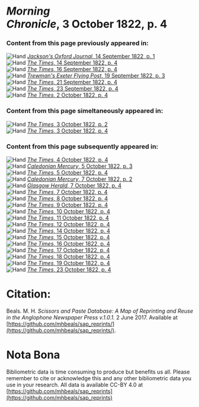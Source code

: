 # *Morning Chronicle*, 3 October 1822, p. 4  
  
### Content from this page previously appeared in:  
![Hand](http://scissorsandpaste.net/wp-content/uploads/2017/06/smallhandpointer.png) [*Jackson's Oxford Journal*, 14 September 1822, p. 1](https://mhbeals.github.io/sap_html/Jackson's-Oxford-Journal/Jackson's-Oxford-Journal-14-September-1822-p-1)  
![Hand](http://scissorsandpaste.net/wp-content/uploads/2017/06/smallhandpointer.png) [*The Times*, 14 September 1822, p. 4](https://mhbeals.github.io/sap_html/The-Times/The-Times-14-September-1822-p-4)  
![Hand](http://scissorsandpaste.net/wp-content/uploads/2017/06/smallhandpointer.png) [*The Times*, 16 September 1822, p. 4](https://mhbeals.github.io/sap_html/The-Times/The-Times-16-September-1822-p-4)  
![Hand](http://scissorsandpaste.net/wp-content/uploads/2017/06/smallhandpointer.png) [*Trewman's Exeter Flying Post*, 19 September 1822, p. 3](https://mhbeals.github.io/sap_html/Trewman's-Exeter-Flying-Post/Trewman's-Exeter-Flying-Post-19-September-1822-p-3)  
![Hand](http://scissorsandpaste.net/wp-content/uploads/2017/06/smallhandpointer.png) [*The Times*, 21 September 1822, p. 4](https://mhbeals.github.io/sap_html/The-Times/The-Times-21-September-1822-p-4)  
![Hand](http://scissorsandpaste.net/wp-content/uploads/2017/06/smallhandpointer.png) [*The Times*, 23 September 1822, p. 4](https://mhbeals.github.io/sap_html/The-Times/The-Times-23-September-1822-p-4)  
![Hand](http://scissorsandpaste.net/wp-content/uploads/2017/06/smallhandpointer.png) [*The Times*, 2 October 1822, p. 4](https://mhbeals.github.io/sap_html/The-Times/The-Times-2-October-1822-p-4)  
  
### Content from this page simeltaneously appeared in:  
![Hand](http://scissorsandpaste.net/wp-content/uploads/2017/06/smallhandpointer.png) [*The Times*, 3 October 1822, p. 2](https://mhbeals.github.io/sap_html/The-Times/The-Times-3-October-1822-p-2)  
![Hand](http://scissorsandpaste.net/wp-content/uploads/2017/06/smallhandpointer.png) [*The Times*, 3 October 1822, p. 4](https://mhbeals.github.io/sap_html/The-Times/The-Times-3-October-1822-p-4)  
  
### Content from this page subsequently appeared in:  
![Hand](http://scissorsandpaste.net/wp-content/uploads/2017/06/smallhandpointer.png) [*The Times*, 4 October 1822, p. 4](https://mhbeals.github.io/sap_html/The-Times/The-Times-4-October-1822-p-4)  
![Hand](http://scissorsandpaste.net/wp-content/uploads/2017/06/smallhandpointer.png) [*Caledonian Mercury*, 5 October 1822, p. 3](https://mhbeals.github.io/sap_html/Caledonian-Mercury/Caledonian-Mercury-5-October-1822-p-3)  
![Hand](http://scissorsandpaste.net/wp-content/uploads/2017/06/smallhandpointer.png) [*The Times*, 5 October 1822, p. 4](https://mhbeals.github.io/sap_html/The-Times/The-Times-5-October-1822-p-4)  
![Hand](http://scissorsandpaste.net/wp-content/uploads/2017/06/smallhandpointer.png) [*Caledonian Mercury*, 7 October 1822, p. 2](https://mhbeals.github.io/sap_html/Caledonian-Mercury/Caledonian-Mercury-7-October-1822-p-2)  
![Hand](http://scissorsandpaste.net/wp-content/uploads/2017/06/smallhandpointer.png) [*Glasgow Herald*, 7 October 1822, p. 4](https://mhbeals.github.io/sap_html/Glasgow-Herald/Glasgow-Herald-7-October-1822-p-4)  
![Hand](http://scissorsandpaste.net/wp-content/uploads/2017/06/smallhandpointer.png) [*The Times*, 7 October 1822, p. 4](https://mhbeals.github.io/sap_html/The-Times/The-Times-7-October-1822-p-4)  
![Hand](http://scissorsandpaste.net/wp-content/uploads/2017/06/smallhandpointer.png) [*The Times*, 8 October 1822, p. 4](https://mhbeals.github.io/sap_html/The-Times/The-Times-8-October-1822-p-4)  
![Hand](http://scissorsandpaste.net/wp-content/uploads/2017/06/smallhandpointer.png) [*The Times*, 9 October 1822, p. 4](https://mhbeals.github.io/sap_html/The-Times/The-Times-9-October-1822-p-4)  
![Hand](http://scissorsandpaste.net/wp-content/uploads/2017/06/smallhandpointer.png) [*The Times*, 10 October 1822, p. 4](https://mhbeals.github.io/sap_html/The-Times/The-Times-10-October-1822-p-4)  
![Hand](http://scissorsandpaste.net/wp-content/uploads/2017/06/smallhandpointer.png) [*The Times*, 11 October 1822, p. 4](https://mhbeals.github.io/sap_html/The-Times/The-Times-11-October-1822-p-4)  
![Hand](http://scissorsandpaste.net/wp-content/uploads/2017/06/smallhandpointer.png) [*The Times*, 12 October 1822, p. 4](https://mhbeals.github.io/sap_html/The-Times/The-Times-12-October-1822-p-4)  
![Hand](http://scissorsandpaste.net/wp-content/uploads/2017/06/smallhandpointer.png) [*The Times*, 14 October 1822, p. 4](https://mhbeals.github.io/sap_html/The-Times/The-Times-14-October-1822-p-4)  
![Hand](http://scissorsandpaste.net/wp-content/uploads/2017/06/smallhandpointer.png) [*The Times*, 15 October 1822, p. 4](https://mhbeals.github.io/sap_html/The-Times/The-Times-15-October-1822-p-4)  
![Hand](http://scissorsandpaste.net/wp-content/uploads/2017/06/smallhandpointer.png) [*The Times*, 16 October 1822, p. 4](https://mhbeals.github.io/sap_html/The-Times/The-Times-16-October-1822-p-4)  
![Hand](http://scissorsandpaste.net/wp-content/uploads/2017/06/smallhandpointer.png) [*The Times*, 17 October 1822, p. 4](https://mhbeals.github.io/sap_html/The-Times/The-Times-17-October-1822-p-4)  
![Hand](http://scissorsandpaste.net/wp-content/uploads/2017/06/smallhandpointer.png) [*The Times*, 18 October 1822, p. 4](https://mhbeals.github.io/sap_html/The-Times/The-Times-18-October-1822-p-4)  
![Hand](http://scissorsandpaste.net/wp-content/uploads/2017/06/smallhandpointer.png) [*The Times*, 19 October 1822, p. 4](https://mhbeals.github.io/sap_html/The-Times/The-Times-19-October-1822-p-4)  
![Hand](http://scissorsandpaste.net/wp-content/uploads/2017/06/smallhandpointer.png) [*The Times*, 23 October 1822, p. 4](https://mhbeals.github.io/sap_html/The-Times/The-Times-23-October-1822-p-4)  


# Citation: 

Beals. M. H. *Scissors and Paste Database: A Map of Reprinting and Reuse in the Anglophone Newspaper Press v.1.0.1.* 2 June 2017. Available at [https://github.com/mhbeals/sap_reprints/](https://github.com/mhbeals/sap_reprints/). 

# Nota Bona

Bibliometric data is time consuming to produce but benefits us all. Please remember to cite or acknowledge this and any other bibliometric data you use in your research. All data is available CC-BY 4.0 at [https://github.com/mhbeals/sap_reprints](https://github.com/mhbeals/sap_reprints)